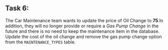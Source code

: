 ## Task 6:

The Car Maintenance team wants to update the price of Oil Change to **75**.In addition, they will no longer provide or require a _Gas Pump Change_ in the future and there is no need to keep the maintenance item in the database. Update the cost of the oil change and remove the gas pump change option from the `MAINTENANCE_TYPES` table.

